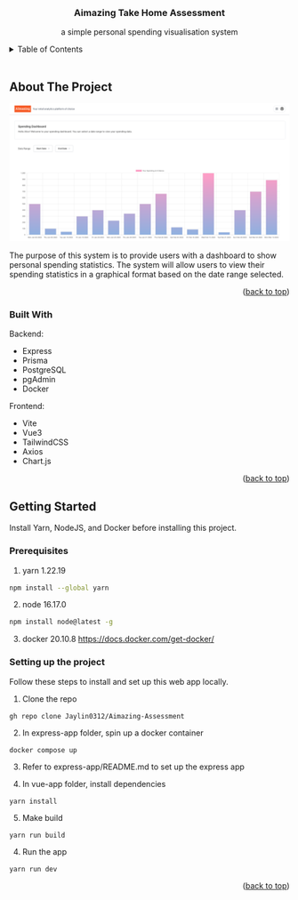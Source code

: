 <a name="readme-top"></a>

<!-- PROJECT LOGO -->
<br />
<div align="center">

  <h3 align="center">Aimazing Take Home Assessment</h3>

  <p align="center">
  a simple personal spending visualisation system
  </p>
</div>

<!-- TABLE OF CONTENTS -->
<details>
  <summary>Table of Contents</summary>
  <ol>
    <li>
      <a href="#about-the-project">About The Project</a>
      <ul>
        <li><a href="#built-with">Built With</a></li>
      </ul>
    </li>
    <li>
      <a href="#getting-started">Getting Started</a>
      <ul>
        <li><a href="#prerequisites">Prerequisites</a></li>
        <li><a href="#installation">Installation</a></li>
      </ul>
    </li>
  </ol>
</details>
<br />
<!-- ABOUT THE PROJECT -->

## About The Project

![Product Name Screen Shot][project-screenshot]

The purpose of this system is to provide users with a dashboard to show personal spending statistics. The system will allow users to view their spending statistics in a graphical format based on the date range selected.

<p align="right">(<a href="#readme-top">back to top</a>)</p>

### Built With

Backend:

- Express
- Prisma
- PostgreSQL
- pgAdmin
- Docker

Frontend:

- Vite
- Vue3
- TailwindCSS
- Axios
- Chart.js

<p align="right">(<a href="#readme-top">back to top</a>)</p>

<!-- GETTING STARTED -->

## Getting Started

Install Yarn, NodeJS, and Docker before installing this project.

### Prerequisites

1. yarn 1.22.19

```sh
npm install --global yarn
```

2. node 16.17.0

```sh
npm install node@latest -g
```

3. docker 20.10.8
   https://docs.docker.com/get-docker/

### Setting up the project

Follow these steps to install and set up this web app locally.

1. Clone the repo

```
gh repo clone Jaylin0312/Aimazing-Assessment
```

2. In express-app folder, spin up a docker container

```
docker compose up
```

3. Refer to express-app/README.md to set up the express app

4. In vue-app folder, install dependencies

```
yarn install
```

5. Make build

```
yarn run build
```

4. Run the app

```
yarn run dev
```

<p align="right">(<a href="#readme-top">back to top</a>)</p>

[project-screenshot]: ./Projectss.png
